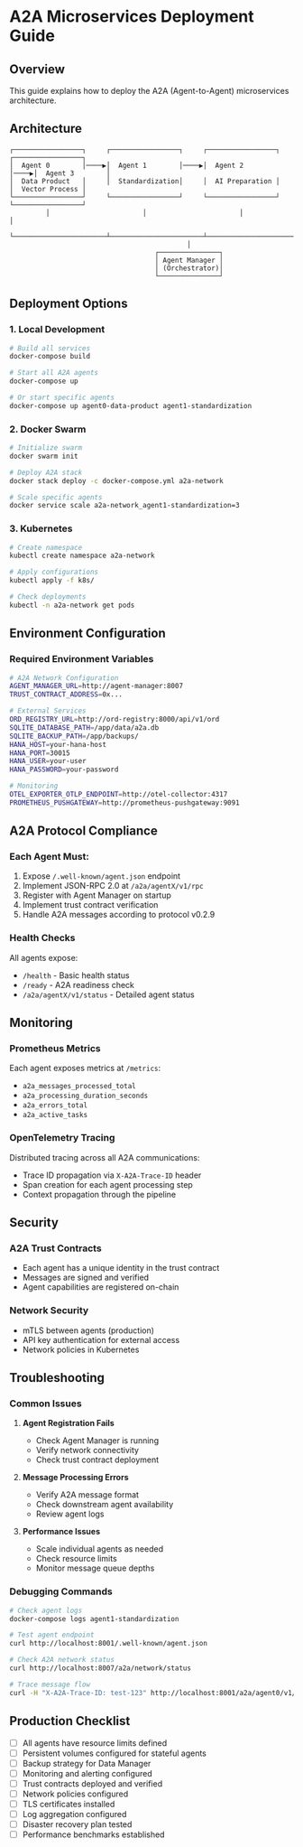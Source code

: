 # A2A Microservices Deployment Guide

## Overview
This guide explains how to deploy the A2A (Agent-to-Agent) microservices architecture.

## Architecture
```
┌─────────────────┐     ┌─────────────────┐     ┌─────────────────┐     ┌─────────────────┐
│  Agent 0        │────▶│  Agent 1        │────▶│  Agent 2        │────▶│  Agent 3        │
│  Data Product   │     │  Standardization│     │  AI Preparation │     │  Vector Process │
└─────────────────┘     └─────────────────┘     └─────────────────┘     └─────────────────┘
         │                       │                       │                       │
         └───────────────────────┴───────────────────────┴───────────────────────┘
                                            │
                                    ┌───────────────┐
                                    │ Agent Manager │
                                    │ (Orchestrator)│
                                    └───────────────┘
```

## Deployment Options

### 1. Local Development
```bash
# Build all services
docker-compose build

# Start all A2A agents
docker-compose up

# Or start specific agents
docker-compose up agent0-data-product agent1-standardization
```

### 2. Docker Swarm
```bash
# Initialize swarm
docker swarm init

# Deploy A2A stack
docker stack deploy -c docker-compose.yml a2a-network

# Scale specific agents
docker service scale a2a-network_agent1-standardization=3
```

### 3. Kubernetes
```bash
# Create namespace
kubectl create namespace a2a-network

# Apply configurations
kubectl apply -f k8s/

# Check deployments
kubectl -n a2a-network get pods
```

## Environment Configuration

### Required Environment Variables
```bash
# A2A Network Configuration
AGENT_MANAGER_URL=http://agent-manager:8007
TRUST_CONTRACT_ADDRESS=0x...

# External Services
ORD_REGISTRY_URL=http://ord-registry:8000/api/v1/ord
SQLITE_DATABASE_PATH=/app/data/a2a.db
SQLITE_BACKUP_PATH=/app/backups/
HANA_HOST=your-hana-host
HANA_PORT=30015
HANA_USER=your-user
HANA_PASSWORD=your-password

# Monitoring
OTEL_EXPORTER_OTLP_ENDPOINT=http://otel-collector:4317
PROMETHEUS_PUSHGATEWAY=http://prometheus-pushgateway:9091
```

## A2A Protocol Compliance

### Each Agent Must:
1. Expose `/.well-known/agent.json` endpoint
2. Implement JSON-RPC 2.0 at `/a2a/agentX/v1/rpc`
3. Register with Agent Manager on startup
4. Implement trust contract verification
5. Handle A2A messages according to protocol v0.2.9

### Health Checks
All agents expose:
- `/health` - Basic health status
- `/ready` - A2A readiness check
- `/a2a/agentX/v1/status` - Detailed agent status

## Monitoring

### Prometheus Metrics
Each agent exposes metrics at `/metrics`:
- `a2a_messages_processed_total`
- `a2a_processing_duration_seconds`
- `a2a_errors_total`
- `a2a_active_tasks`

### OpenTelemetry Tracing
Distributed tracing across all A2A communications:
- Trace ID propagation via `X-A2A-Trace-ID` header
- Span creation for each agent processing step
- Context propagation through the pipeline

## Security

### A2A Trust Contracts
- Each agent has a unique identity in the trust contract
- Messages are signed and verified
- Agent capabilities are registered on-chain

### Network Security
- mTLS between agents (production)
- API key authentication for external access
- Network policies in Kubernetes

## Troubleshooting

### Common Issues

1. **Agent Registration Fails**
   - Check Agent Manager is running
   - Verify network connectivity
   - Check trust contract deployment

2. **Message Processing Errors**
   - Verify A2A message format
   - Check downstream agent availability
   - Review agent logs

3. **Performance Issues**
   - Scale individual agents as needed
   - Check resource limits
   - Monitor message queue depths

### Debugging Commands
```bash
# Check agent logs
docker-compose logs agent1-standardization

# Test agent endpoint
curl http://localhost:8001/.well-known/agent.json

# Check A2A network status
curl http://localhost:8007/a2a/network/status

# Trace message flow
curl -H "X-A2A-Trace-ID: test-123" http://localhost:8001/a2a/agent0/v1/rpc
```

## Production Checklist

- [ ] All agents have resource limits defined
- [ ] Persistent volumes configured for stateful agents
- [ ] Backup strategy for Data Manager
- [ ] Monitoring and alerting configured
- [ ] Trust contracts deployed and verified
- [ ] Network policies configured
- [ ] TLS certificates installed
- [ ] Log aggregation configured
- [ ] Disaster recovery plan tested
- [ ] Performance benchmarks established